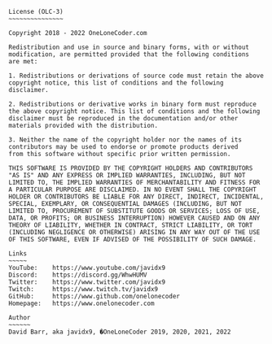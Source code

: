 	License (OLC-3)
	~~~~~~~~~~~~~~~

	Copyright 2018 - 2022 OneLoneCoder.com

	Redistribution and use in source and binary forms, with or without
	modification, are permitted provided that the following conditions
	are met:

	1. Redistributions or derivations of source code must retain the above
	copyright notice, this list of conditions and the following disclaimer.

	2. Redistributions or derivative works in binary form must reproduce
	the above copyright notice. This list of conditions and the following
	disclaimer must be reproduced in the documentation and/or other
	materials provided with the distribution.

	3. Neither the name of the copyright holder nor the names of its
	contributors may be used to endorse or promote products derived
	from this software without specific prior written permission.

	THIS SOFTWARE IS PROVIDED BY THE COPYRIGHT HOLDERS AND CONTRIBUTORS
	"AS IS" AND ANY EXPRESS OR IMPLIED WARRANTIES, INCLUDING, BUT NOT
	LIMITED TO, THE IMPLIED WARRANTIES OF MERCHANTABILITY AND FITNESS FOR
	A PARTICULAR PURPOSE ARE DISCLAIMED. IN NO EVENT SHALL THE COPYRIGHT
	HOLDER OR CONTRIBUTORS BE LIABLE FOR ANY DIRECT, INDIRECT, INCIDENTAL,
	SPECIAL, EXEMPLARY, OR CONSEQUENTIAL DAMAGES (INCLUDING, BUT NOT
	LIMITED TO, PROCUREMENT OF SUBSTITUTE GOODS OR SERVICES; LOSS OF USE,
	DATA, OR PROFITS; OR BUSINESS INTERRUPTION) HOWEVER CAUSED AND ON ANY
	THEORY OF LIABILITY, WHETHER IN CONTRACT, STRICT LIABILITY, OR TORT
	(INCLUDING NEGLIGENCE OR OTHERWISE) ARISING IN ANY WAY OUT OF THE USE
	OF THIS SOFTWARE, EVEN IF ADVISED OF THE POSSIBILITY OF SUCH DAMAGE.

	Links
	~~~~~
	YouTube:	https://www.youtube.com/javidx9
	Discord:	https://discord.gg/WhwHUMV
	Twitter:	https://www.twitter.com/javidx9
	Twitch:		https://www.twitch.tv/javidx9
	GitHub:		https://www.github.com/onelonecoder
	Homepage:	https://www.onelonecoder.com

	Author
	~~~~~~
	David Barr, aka javidx9, �OneLoneCoder 2019, 2020, 2021, 2022
